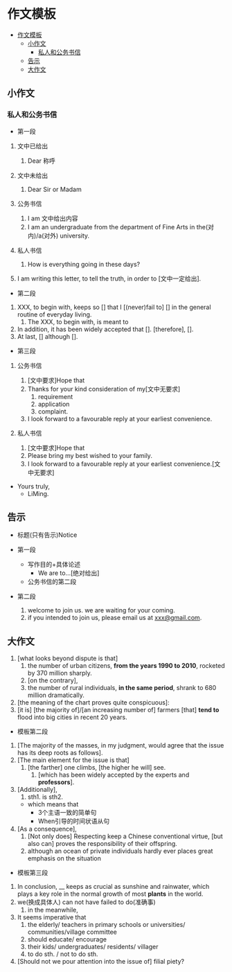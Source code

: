 # 作文模板

- [作文模板](#作文模板)
  - [小作文](#小作文)
    - [私人和公务书信](#私人和公务书信)
  - [告示](#告示)
  - [大作文](#大作文)

## 小作文

### 私人和公务书信

- 第一段

1. 文中已给出
   1. Dear 称呼
2. 文中未给出
   1. Dear Sir or Madam

3. 公务书信
   1. I am 文中给出内容
   2. I am an undergraduate from the department of Fine Arts in the(对内)/a(对外) university.
4. 私人书信
   1. How is everything going in these days?

5. I am writing this letter, to tell the truth, in order to [文中一定给出].

- 第二段

1. XXX, to begin with, keeps so [] that I [(never)fail to] [] in the general routine of everyday living.
   1. The XXX, to begin with, is meant to
2. In addition, it has been widely accepted that []. [therefore], [].
3. At last, [] although [].

- 第三段

1. 公务书信
   1. [文中要求]Hope that
   2. Thanks for your kind consideration of my[文中无要求]
       1. requirement
       2. application
       3. complaint.
   3. I look forward to a favourable reply at your earliest convenience.

2. 私人书信
   1. [文中要求]Hope that
   2. Please bring my best wished to your family.
   3. I look forward to a favourable reply at your earliest convenience.[文中无要求]

- Yours truly,
  - LiMing.

## 告示

- 标题(只有告示)Notice

- 第一段
  - 写作目的+具体论述
    - We are to...[绝对给出]
  - 公务书信的第二段
- 第二段
  1. welcome to join us. we are waiting for your coming.
  2. if you intended to join us, please email us at xxx@gmail.com.

## 大作文

1. [what looks beyond dispute is that]
   1. the number of urban citizens, **from the years 1990 to 2010**, rocketed by 370 million sharply.
   2. [on the contrary],
   3. the number of rural individuals, **in the same period**, shrank to 680 million dramatically.
2. [the meaning of the chart proves quite conspicuous]:
3. [it is] [the majority of]/[an increasing number of] farmers [that] **tend to** flood into big cities in recent 20 years.

- 模板第二段

1. [The majority of the masses, in my judgment, would agree that the issue has its deep roots as follows].
2. [The main element for the issue is that]
   1. [the farther] one climbs, [the higher he will] see.
      1. [which has been widely accepted by the experts and **professors**].
3. [Additionally],
   1. sth1. is sth2.
     - which means that
       - 3个主语一致的简单句
       - When引导的时间状语从句
4. [As a consequence],
   1. [Not only does] Respecting keep a Chinese conventional virtue, [but also can] proves the responsibility of their offspring.
   2. although an ocean of private individuals hardly ever places great emphasis on the situation

- 模板第三段

1. In conclusion, __ keeps as crucial as sunshine and rainwater, which plays a key role in the normal growth of most **plants** in the world.
2. we(换成具体人) can not have failed to do(准确事)
   1. in the meanwhile,
3. It seems imperative that
   1. the elderly/ teachers in primary schools or universities/ communities/village committee
   2. should educate/ encourage
   3. their kids/ undergraduates/ residents/ villager
   4. to do sth. / not to do sth.
4. [Should not we pour attention into the issue of] filial piety?
